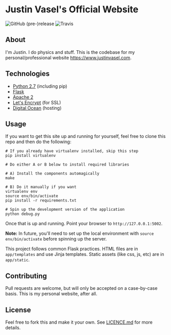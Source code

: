 # Justin Vasel's Official Website

![GitHub (pre-)release](https://img.shields.io/github/release/justinvasel/justinvasel.com/all.svg)
![Travis](https://img.shields.io/travis/justinvasel/justinvasel.com.svg)


## About

I'm Justin. I do physics and stuff. This is the codebase for my personal/professional website https://www.justinvasel.com.


## Technologies

* [Python 2.7](https://www.python.org/) (including pip)
* [Flask](http://flask.pocoo.org/)
* [Apache 2](https://httpd.apache.org/)
* [Let's Encrypt](https://letsencrypt.org/) (for SSL)
* [Digital Ocean](https://www.digitalocean.com/) (hosting)


## Usage

If you want to get this site up and running for yourself, feel free to clone
this repo and then do the following:

```shell
# If you already have virtualenv installed, skip this step
pip install virtualenv

# Do either A or B below to install required libraries

# A) Install the components automagically
make

# B) Do it manually if you want
virtualenv env
source env/bin/activate
pip install -r requirements.txt

# Spin up the development version of the application
python debug.py
```

Once that is up and running. Point your browser to `http://127.0.0.1:5002`.

**Note:** In future, you'll need to set up the local environment with
`source env/bin/activate` before spinning up the server.

This project follows common Flask practices. HTML files are in `app/templates`
and use Jinja templates. Static assets (like css, js, etc) are in `app/static`.


## Contributing

Pull requests are welcome, but will only be accepted on a case-by-case basis.
This is my personal website, after all.


## License

Feel free to fork this and make it your own. See [LICENCE.md](LICENSE.md) for
more details.
